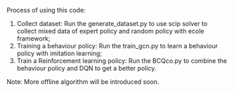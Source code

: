 Process of using this code:
1. Collect dataset: Run the generate_dataset.py to use scip solver to collect mixed data of expert policy and random policy with ecole framework;
2. Training a behaviour policy: Run the train_gcn.py to learn a behaviour policy with imitation learning;
3. Train a Reinforcement learning policy: Run the BCQco.py to combine the behaviour policy and DQN to get a better policy. 

Note: More offline algorithm will be introduced soon.
